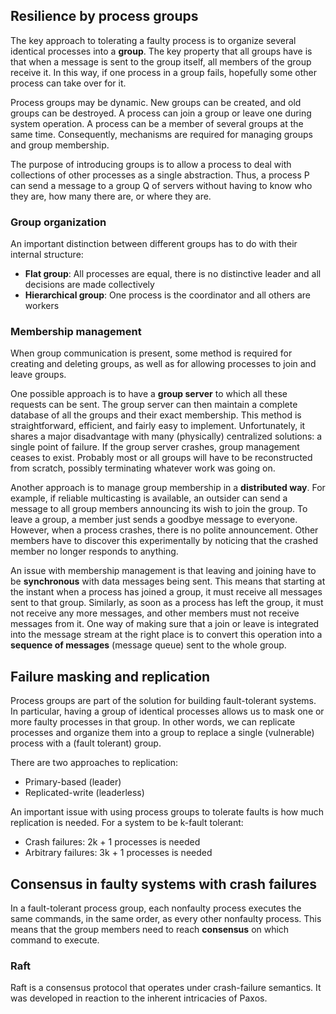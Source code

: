 ## Resilience by process groups

The key approach to tolerating a faulty process is to organize several identical processes into a **group**. The key property that all groups have is that when a message is sent to the group itself, all members of the group receive it. In this way, if one process in a group fails, hopefully some other process can take over for it.

Process groups may be dynamic. New groups can be created, and old groups can be destroyed. A process can join a group or leave one during system operation. A process can be a member of several groups at the same time. Consequently, mechanisms are required for managing groups and group membership.

The purpose of introducing groups is to allow a process to deal with collections of other processes as a single abstraction. Thus, a process P can send a message to a group Q of servers without having to know who they are, how many there are, or where they are.

### Group organization

An important distinction between different groups has to do with their internal structure:

- **Flat group**: All processes are equal, there is no distinctive leader and all decisions are made collectively
- **Hierarchical group**: One process is the coordinator and all others are workers

### Membership management

When group communication is present, some method is required for creating and deleting groups, as well as for allowing processes to join and leave groups.

One possible approach is to have a **group server** to which all these requests can be sent. The group server can then maintain a complete database of all the groups and their exact membership. This method is straightforward, efficient, and fairly easy to implement. Unfortunately, it shares a major disadvantage with many (physically) centralized solutions: a single point of failure. If the group server crashes, group management ceases to exist. Probably most or all groups will have to be reconstructed from scratch, possibly terminating whatever work was going on.

Another approach is to manage group membership in a **distributed way**. For example, if reliable multicasting is available, an outsider can send a message to all group members announcing its wish to join the group. To leave a group, a member just sends a goodbye message to everyone. However, when a process crashes, there is no polite announcement. Other members have to discover this experimentally by noticing that the crashed member no longer responds to anything.

An issue with membership management is that leaving and joining have to be **synchronous** with data messages being sent. This means that starting at the instant when a process has joined a group, it must receive all messages sent to that group. Similarly, as soon as a process has left the group, it must not receive any more messages, and other members must not receive messages from it. One way of making sure that a join or leave is integrated into the message stream at the right place is to convert this operation into a **sequence of messages** (message queue) sent to the whole group.

## Failure masking and replication

Process groups are part of the solution for building fault-tolerant systems. In particular, having a group of identical processes allows us to mask one or more faulty processes in that group. In other words, we can replicate processes and organize them into a group to replace a single (vulnerable) process with a (fault tolerant) group.

There are two approaches to replication:

- Primary-based (leader)
- Replicated-write (leaderless)

An important issue with using process groups to tolerate faults is how much replication is needed. For a system to be k-fault tolerant:

- Crash failures: 2k + 1 processes is needed
- Arbitrary failures: 3k + 1 processes is needed

## Consensus in faulty systems with crash failures

In a fault-tolerant process group, each nonfaulty process executes the same commands, in the same order, as every other nonfaulty process. This means that the group members need to reach **consensus** on which command to execute.

### Raft

Raft is a consensus protocol that operates under crash-failure semantics. It was developed in reaction to the inherent intricacies of Paxos.

